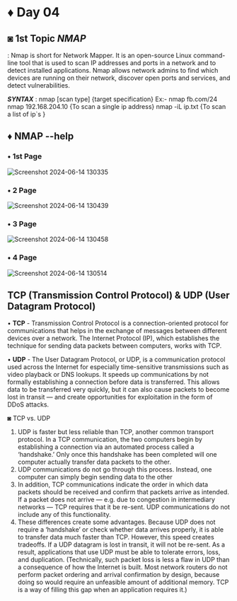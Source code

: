 # ♦ Day 04

## ◙ 1st Topic ***NMAP***
  : Nmap is short for Network Mapper. It is an open-source Linux command-line tool that is used to scan IP addresses and ports in a network and to detect installed applications. Nmap allows network admins to find which devices are running on their network, discover open ports and services, and detect vulnerabilities.

  ***SYNTAX*** : nmap [scan type] {target specification}
      Ex:- nmap fb.com/24
           nmap 192.168.204.10 {To scan a single ip address}
           nmap -iL ip.txt  {To scan a list of ip`s }

 ## ♦ NMAP --help

  ### • 1st Page
  ![Screenshot 2024-06-14 130335](https://github.com/Izumi0XD/CYBER_SECURITY_NOTES/assets/141332753/96cc9ea9-b446-400b-ad3d-80bbb599f968)
  ### • 2 Page
  ![Screenshot 2024-06-14 130439](https://github.com/Izumi0XD/CYBER_SECURITY_NOTES/assets/141332753/49d648b0-b96d-47e3-ba30-1e82687e28dc)
  ### • 3 Page
  ![Screenshot 2024-06-14 130458](https://github.com/Izumi0XD/CYBER_SECURITY_NOTES/assets/141332753/011a4c85-f556-4ed3-994e-63dfec6c6bc5)
  ### • 4 Page
  ![Screenshot 2024-06-14 130514](https://github.com/Izumi0XD/CYBER_SECURITY_NOTES/assets/141332753/8ecde326-8954-4362-ab7e-76f29d9747c9)

## TCP (Transmission Control Protocol) & UDP (User Datagram Protocol)

• **TCP** - Transmission Control Protocol is a connection-oriented protocol for communications that helps in the exchange of messages between different devices over a network. The Internet Protocol (IP), which establishes the technique for sending data packets between computers, works with TCP.

• **UDP** - The User Datagram Protocol, or UDP, is a communication protocol used across the Internet for especially time-sensitive transmissions such as video playback or DNS lookups. It speeds up communications by not formally establishing a connection before data is transferred. This allows data to be transferred very quickly, but it can also cause packets to become lost in transit — and create opportunities for exploitation in the form of DDoS attacks.

◙ TCP vs. UDP

1. UDP is faster but less reliable than TCP, another common transport protocol. In a TCP communication, the two computers begin by establishing a connection via an automated process called a ‘handshake.’ Only once this handshake has been completed will one computer actually transfer data packets to the other.
2. UDP communications do not go through this process. Instead, one computer can simply begin sending data to the other
3. In addition, TCP communications indicate the order in which data packets should be received and confirm that packets arrive as intended. If a packet does not arrive — e.g. due to congestion in intermediary networks — TCP requires that it be re-sent. UDP communications do not include any of this functionality.
4. These differences create some advantages. Because UDP does not require a ‘handshake’ or check whether data arrives properly, it is able to transfer data much faster than TCP.
However, this speed creates tradeoffs. If a UDP datagram is lost in transit, it will not be re-sent. As a result, applications that use UDP must be able to tolerate errors, loss, and duplication.
(Technically, such packet loss is less a flaw in UDP than a consequence of how the Internet is built. Most network routers do not perform packet ordering and arrival confirmation by design, because doing so would require an unfeasible amount of additional memory. TCP is a way of filling this gap when an application requires it.)
